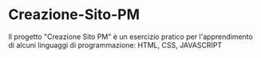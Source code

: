 # Creazione-Sito-PM
Il progetto "Creazione Sito PM" è un esercizio pratico per l'apprendimento di alcuni linguaggi di programmazione: HTML, CSS, JAVASCRIPT
